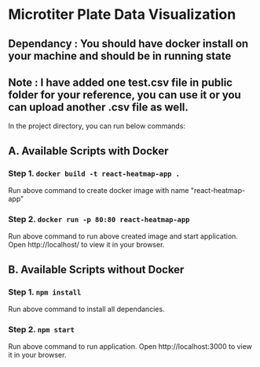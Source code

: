 # Microtiter Plate Data Visualization
## Dependancy : You should have docker install on your machine and should be in running state
## Note : I have added one test.csv file in public folder for your reference, you can use it or you can upload another .csv file as well. 


In the project directory, you can run below commands:
## A. Available Scripts with Docker
  ### Step 1. `docker build -t react-heatmap-app .`
  Run above command to create docker image with name "react-heatmap-app"

  ### Step 2. `docker run -p 80:80 react-heatmap-app`
  Run above command to run above created image and start application.
  Open http://localhost/ to view it in your browser.

## B. Available Scripts without Docker
  ### Step 1. `npm install`
  Run above command to install all dependancies.
  
  ### Step 2. `npm start`
  Run above command to run application.
  Open http://localhost:3000 to view it in your browser.

